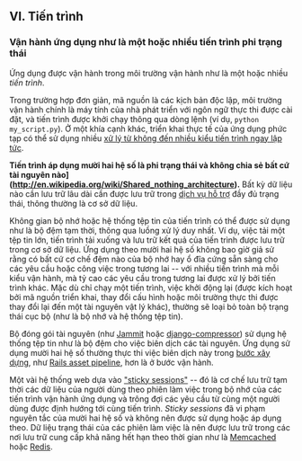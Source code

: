## VI. Tiến trình
### Vận hành ứng dụng như là một hoặc nhiều tiến trình phi trạng thái

Ứng dụng được vận hành trong môi trường vận hành như là một hoặc nhiều *tiến trình*.

Trong trường hợp đơn giản, mã nguồn là các kịch bản độc lập, môi trường vận hành chính là máy tính của nhà phát triển với ngôn ngữ thực thi được cài đặt, và tiến trình được khởi chạy thông qua dòng lệnh (ví dụ, `python my_script.py`). Ở một khía cạnh khác, triển khai thực tế của ứng dụng phức tạp có thể sử dụng nhiều [xử lý từ không đến nhiều kiểu tiến trình ngay lập tức](./concurrency).

**Tiến trình áp dụng mười hai hệ số là phi trạng thái và không chia sẻ bất cứ tài nguyên nào](http://en.wikipedia.org/wiki/Shared_nothing_architecture).**  Bất kỳ dữ liệu nào cần lưu trữ lâu dài cần được lưu trữ trong [dịch vụ hỗ trợ](./backing-services) đầy đủ trạng thái, thông thường là cơ sở dữ liệu.

Không gian bộ nhớ hoặc hệ thống tệp tin của tiến trình có thể được sử dụng như là bộ đệm tạm thời, thông qua luồng xử lý duy nhất. Ví dụ, việc tải một tệp tin lớn, tiến trình tải xuống và lưu trữ kết quả của tiến trình được lưu trữ trong cơ sở dữ liệu. Ứng dụng theo mười hai hệ số không bao giờ giả sử rằng có bất cứ cơ chế đệm nào của bộ nhớ hay ổ đĩa cứng sẵn sàng cho các yêu cầu hoặc công việc trong tương lai -- với nhiều tiến trình mà mỗi kiểu vận hành, mà tỷ cao các yêu cầu trong tương lai được xử lý bởi tiến trình khác. Mặc dù chỉ chạy một tiến trình, việc khởi động lại (được kích hoạt bởi mã nguồn triển khai, thay đổi cấu hình hoặc môi trường thực thi được thay đổi lại đến một tài nguyên vật lý khác), thường sẽ loại bỏ toàn bộ trạng thái cục bộ (như là bộ nhớ và hệ thống tệp tin).

Bộ đóng gói tài nguyên (như [Jammit](http://documentcloud.github.com/jammit/) hoặc [django-compressor](http://django-compressor.readthedocs.org/)) sử dụng hệ thống tệp tin như là bộ đệm cho việc biên dịch các tài nguyên. Ứng dụng sử dụng mười hai hệ số thường thực thi việc biên dịch này trong [bước xây dựng](./build-release-run), như [Rails asset pipeline](http://guides.rubyonrails.org/asset_pipeline.html), hơn là ở bước vận hành.

Một vài hệ thống web dựa vào ["sticky sessions"](http://en.wikipedia.org/wiki/Load_balancing_%28computing%29#Persistence) -- đó là cơ chế lưu trữ tạm thời các dữ liệu của người dùng theo phiên làm việc trong bộ nhớ của các tiến trình vận hành ứng dụng và trông đợi các yêu cầu từ cùng một người dùng được định hướng tới cùng tiến trình. *Sticky sessions* đã vi phạm nguyên tắc của mười hai hệ số và không nên được sử dụng hoặc áp dụng theo. Dữ liệu trạng thái của các phiên làm việc là nên được lưu trữ trong các nơi lưu trữ cung cấp khả năng hết hạn theo thời gian như là [Memcached](http://memcached.org/) hoặc [Redis](http://redis.io/).

